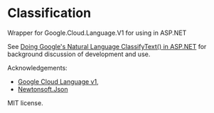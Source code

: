 # Classification
Wrapper for Google.Cloud.Language.V1 for using in ASP.NET

See [Doing Google's Natural Language ClassifyText() in ASP.NET](https://dev.to/bugmagnet/doing-google-s-natural-language-classifytext-in-asp-net-4can) for background discussion of development and use.

Acknowledgements: 
 * [Google Cloud Language v1](https://cloud.google.com/natural-language/docs/reference/rpc/google.cloud.language.v1), 
 * [Newtonsoft.Json](https://www.newtonsoft.com/json)

MIT license.
